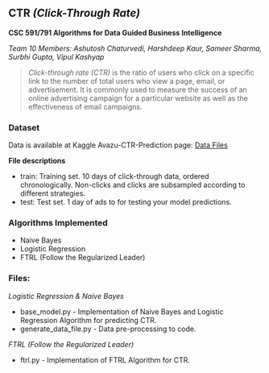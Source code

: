 ## CTR _(Click-Through Rate)_
**CSC 591/791 Algorithms for Data Guided Business Intelligence**

_Team 10 Members: Ashutosh Chaturvedi, Harshdeep Kaur, Sameer Sharma, Surbhi Gupta, Vipul Kashyap_

> _Click-through rate (CTR)_ is the ratio of users who click on a specific link to the number of total users who view a page, email, or advertisement. It is commonly used to measure the success of an online advertising campaign for a particular website as well as the effectiveness of email campaigns.

### Dataset
Data is available at Kaggle Avazu-CTR-Prediction page: [Data Files](https://www.kaggle.com/c/avazu-ctr-prediction/data)

__File descriptions__
* train: Training set. 10 days of click-through data, ordered chronologically. Non-clicks and clicks are subsampled according to different strategies.
* test: Test set. 1 day of ads to for testing your model predictions. 

### Algorithms Implemented
* Naive Bayes
* Logistic Regression
* FTRL (Follow the Regularized Leader)

### Files:
_Logistic Regression & Naive Bayes_
* base_model.py - Implementation of Naive Bayes and Logistic Regression Algorithm for predicting CTR.
* generate_data_file.py - Data pre-processing to code.

_FTRL (Follow the Regularized Leader)_
* ftrl.py - Implementation of FTRL Algorithm for CTR.

